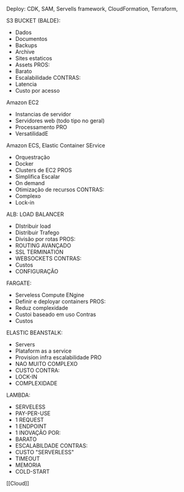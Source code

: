 
Deploy: CDK, SAM, Servells framework, CloudFormation, Terraform,



S3 BUCKET (BALDE):
-  Dados
-  Documentos
- Backups
- Archive
- Sites estaticos
- Assets
PROS:
- Barato
- Escalabilidade
CONTRAS:
- Latencia
- Custo por acesso

Amazon EC2
- Instancias de servidor
- Servidores web (todo tipo no geral)
- Processamento
PRO
- VersatilidadE

Amazon ECS, Elastic Container SErvice
-  Orquestração
- Docker
- Clusters de EC2
PROS
- Simplifica Escalar
- On demand
- Otimização de recursos
CONTRAS:
- Complexo
- Lock-in

ALB:
LOAD BALANCER
- DIstribuir load
- Distribuir Trafego
- Divisão por rotas
PROS:
- ROUTING AVANÇADO
- SSL TERMINATION
- WEBSOCKETS
CONTRAS:
- Custos
- CONFIGURAÇÃO

FARGATE:
- Serveless Compute ENgine
- Definir e deployar containers
PROS:
- Reduz complexidade
- Custoi baseado em uso
Contras
- Custos

ELASTIC BEANSTALK:
- Servers
- Plataform as a service
- Provision infra escalabilidade
PRO
- NAO MUITO COMPLEXO
- CUSTO
CONTRA:
- LOCK-IN
- COMPLEXIDADE

LAMBDA:
- SERVELESS
- PAY-PER-USE
- 1 REQUEST
- 1 ENDPOINT
- 1 INOVAÇÃO
POR:
- BARATO
- ESCALABILDADE
CONTRAS:
- CUSTO "SERVERLESS"
- TIMEOUT
- MEMORIA
- COLD-START

[[Cloud]]
